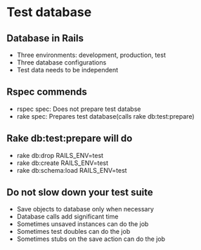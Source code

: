 # Test database

## Database in Rails
- Three environments: development, production, test
- Three database configurations
- Test data needs to be independent

## Rspec commends

- rspec spec: Does not prepare test databse
- rake spec: Prepares test database(calls rake db:test:prepare)

## Rake db:test:prepare will do

- rake db:drop RAILS_ENV=test
- rake db:create RAILS_ENV=test
- rake db:schema:load RAILS_ENV=test

## Do not slow down your test suite

- Save objects to database only when necessary
- Database calls add significant time
- Sometimes unsaved instances can do the job
- Sometimes test doubles can do the job
- Sometimes stubs on the save action can do the job
